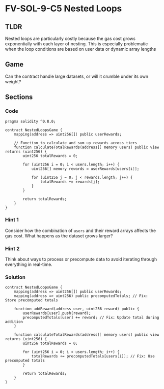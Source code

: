 # FV-SOL-9-C5 Nested Loops

## TLDR

Nested loops are particularly costly because the gas cost grows exponentially with each layer of nesting. This is especially problematic when the loop conditions are based on user data or dynamic array lengths

## Game

Can the contract handle large datasets, or will it crumble under its own weight?

## Sections
### Code
```solidity
pragma solidity ^0.8.0;

contract NestedLoopsGame {
    mapping(address => uint256[]) public userRewards;

    // Function to calculate and sum up rewards across tiers
    function calculateTotalRewards(address[] memory users) public view returns (uint256) {
        uint256 totalRewards = 0;

        for (uint256 i = 0; i < users.length; i++) {
            uint256[] memory rewards = userRewards[users[i]];

            for (uint256 j = 0; j < rewards.length; j++) {
                totalRewards += rewards[j];
            }
        }

        return totalRewards;
    }
}
```


### Hint 1
Consider how the combination of `users` and their reward arrays affects the gas cost. What happens as the dataset grows larger?


### Hint 2
Think about ways to process or precompute data to avoid iterating through everything in real-time.


### Solution
```solidity
contract NestedLoopsGame {
    mapping(address => uint256[]) public userRewards;
    mapping(address => uint256) public precomputedTotals; // Fix: Store precomputed totals

    function addReward(address user, uint256 reward) public {
        userRewards[user].push(reward);
        precomputedTotals[user] += reward; // Fix: Update total during addition
    }
    
    function calculateTotalRewards(address[] memory users) public view returns (uint256) {
        uint256 totalRewards = 0;

        for (uint256 i = 0; i < users.length; i++) {
            totalRewards += precomputedTotals[users[i]]; // Fix: Use precomputed totals
        }

        return totalRewards;
    }
}
```


